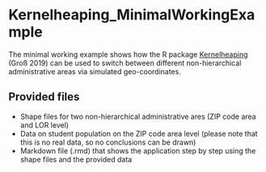 # Kernelheaping_MinimalWorkingExample
The minimal working example shows how the R package [Kernelheaping](https://cran.r-project.org/web/packages/Kernelheaping/Kernelheaping.pdf) (Groß 2019) can be used to switch between different non-hierarchical administrative areas via simulated geo-coordinates.

## Provided files
* Shape files for two non-hierarchical administrative ares (ZIP code area and LOR level)
* Data on student population on the ZIP code area level (please note that this is no real data, so no conclusions can be drawn)
* Markdown file (.rmd) that shows the application step by step using the shape files and the provided data


